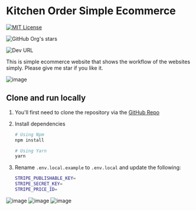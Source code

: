 
# Kitchen Order Simple Ecommerce
[![MIT License](https://img.shields.io/badge/License-MIT-green.svg)](https://choosealicense.com/licenses/mit/) 

![GitHub Org's stars](https://img.shields.io/github/stars/melodyxpot%2FKitchenOrder)

![Dev URL](https://kitchen-order.vercel.app)


This is simple ecommerce website that shows the workflow of the websites simply.
Please give me star if you like it.


![image](https://github.com/melodyxpot/KitchenOrder/assets/53822027/2f835702-2c5b-4254-8153-7a3a31d113f9)

## Clone and run locally
1. You'll first need to clone the repository via the [GitHub Repo](https://github.com/melodyxpot/KitchenOrder)

2. Install dependencies

   ```bash
   # Using Npm
   npm install

   # Using Yarn
   yarn
   ```

3. Rename `.env.local.example` to `.env.local` and update the following:

   ```bash
   STRIPE_PUBLISHABLE_KEY=
   STRIPE_SECRET_KEY=
   STRIPE_PRICE_ID=
   ```

![image](https://github.com/melodyxpot/KitchenOrder/assets/53822027/e8fd92fe-d83c-4b69-b338-24f3d43c98e7)
![image](https://github.com/melodyxpot/KitchenOrder/assets/53822027/3e616d43-87aa-407a-afb2-0b1a1befc437)
![image](https://github.com/melodyxpot/KitchenOrder/assets/53822027/cb7137e7-d171-4bbd-a58e-309d3aaeef0c)
